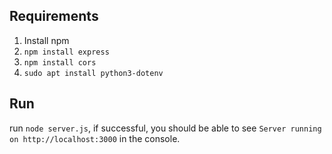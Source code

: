 ## Requirements
1. Install npm
2. `npm install express`
3. `npm install cors`
4. `sudo apt install python3-dotenv`

## Run
run `node server.js`, if successful, you should be able to see `Server running on http://localhost:3000` in the console.
